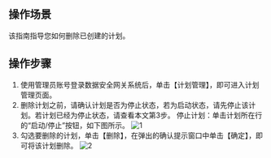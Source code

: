 ## 操作场景
该指南指导您如何删除已创建的计划。



## 操作步骤
1. 使用管理员账号登录数据安全网关系统后，单击【计划管理】，即可进入计划管理页面。
2. 删除计划之前，请确认计划是否为停止状态，若为启动状态，请先停止该计划。若计划已经为停止状态，请查看本文第3步。
停止计划：单击计划所在行的“启动/停止”按钮，如下图所示。
![1](https://main.qcloudimg.com/raw/db8ee5e0291037fa51f71de8fd0c472e.png)
3. 勾选要删除的计划，单击【删除】，在弹出的确认提示窗口中单击【确定】，即可将该计划删除。
![2](https://main.qcloudimg.com/raw/0ddbff697bed83ac3976bfcd0d08eee9.png)
